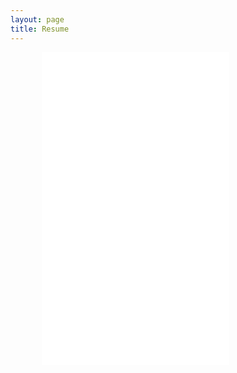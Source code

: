 ```yaml
---
layout: page
title: Resume
---
```


<div style="display:flex;justify-content:center;height:500px;width:400px;">
    <embed src="/assets/files/Tumey-Resume.pdf" type="application/pdf">
</div>
